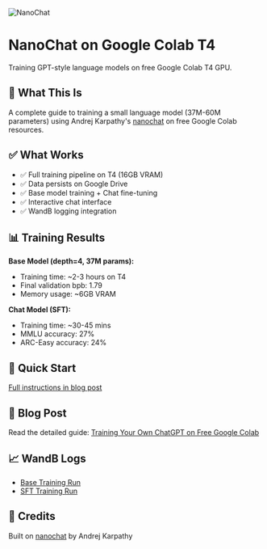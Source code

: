
![NanoChat](images/nano.png)

# NanoChat on Google Colab T4

Training GPT-style language models on free Google Colab T4 GPU.

## 🎯 What This Is

A complete guide to training a small language model (37M-60M parameters) using Andrej Karpathy's [nanochat](https://github.com/karpathy/nanochat) on free Google Colab resources.

## ✅ What Works

- ✅ Full training pipeline on T4 (16GB VRAM)
- ✅ Data persists on Google Drive
- ✅ Base model training + Chat fine-tuning
- ✅ Interactive chat interface
- ✅ WandB logging integration

## 📊 Training Results

**Base Model (depth=4, 37M params):**
- Training time: ~2-3 hours on T4
- Final validation bpb: 1.79
- Memory usage: ~6GB VRAM

**Chat Model (SFT):**
- Training time: ~30-45 mins
- MMLU accuracy: 27%
- ARC-Easy accuracy: 24%

## 🚀 Quick Start

[Full instructions in blog post](YOUR_MEDIUM_LINK)

## 📝 Blog Post

Read the detailed guide: [Training Your Own ChatGPT on Free Google Colab](YOUR_MEDIUM_LINK)

## 📈 WandB Logs

- [Base Training Run](YOUR_WANDB_LINK)
- [SFT Training Run](YOUR_WANDB_LINK)

## 🙏 Credits

Built on [nanochat](https://github.com/karpathy/nanochat) by Andrej Karpathy
